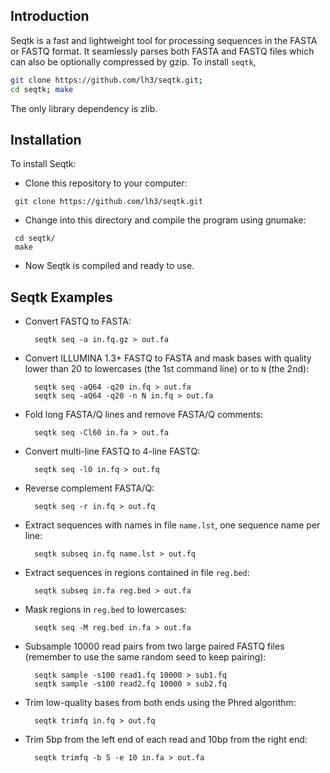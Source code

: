 Introduction
------------

Seqtk is a fast and lightweight tool for processing sequences in the FASTA or
FASTQ format. It seamlessly parses both FASTA and FASTQ files which can also be
optionally compressed by gzip. To install `seqtk`,
```sh
git clone https://github.com/lh3/seqtk.git;
cd seqtk; make
```
The only library dependency is zlib.

Installation
--------------
To install Seqtk:
* Clone this repository to your computer: 
```
 git clone https://github.com/lh3/seqtk.git
```
* Change into this directory and compile the program using gnumake:
```
 cd seqtk/
 make
```
* Now Seqtk is compiled and ready to use. 

Seqtk Examples
--------------

* Convert FASTQ to FASTA:

        seqtk seq -a in.fq.gz > out.fa

* Convert ILLUMINA 1.3+ FASTQ to FASTA and mask bases with quality lower than 20 to lowercases (the 1st command line) or to `N` (the 2nd):

        seqtk seq -aQ64 -q20 in.fq > out.fa
        seqtk seq -aQ64 -q20 -n N in.fq > out.fa

* Fold long FASTA/Q lines and remove FASTA/Q comments:

        seqtk seq -Cl60 in.fa > out.fa

* Convert multi-line FASTQ to 4-line FASTQ:

        seqtk seq -l0 in.fq > out.fq

* Reverse complement FASTA/Q:

        seqtk seq -r in.fq > out.fq

* Extract sequences with names in file `name.lst`, one sequence name per line:

        seqtk subseq in.fq name.lst > out.fq

* Extract sequences in regions contained in file `reg.bed`:

        seqtk subseq in.fa reg.bed > out.fa

* Mask regions in `reg.bed` to lowercases:

        seqtk seq -M reg.bed in.fa > out.fa

* Subsample 10000 read pairs from two large paired FASTQ files (remember to use the same random seed to keep pairing):

        seqtk sample -s100 read1.fq 10000 > sub1.fq
        seqtk sample -s100 read2.fq 10000 > sub2.fq

* Trim low-quality bases from both ends using the Phred algorithm:

        seqtk trimfq in.fq > out.fq

* Trim 5bp from the left end of each read and 10bp from the right end:

        seqtk trimfq -b 5 -e 10 in.fa > out.fa

